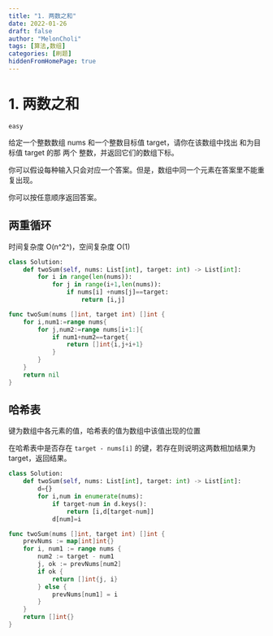 ```yaml
---
title: "1. 两数之和"
date: 2022-01-26
draft: false
author: "MelonCholi"
tags: [算法,数组]
categories: [刷题]
hiddenFromHomePage: true
---
```


# 1. 两数之和

`easy`

给定一个整数数组 nums 和一个整数目标值 target，请你在该数组中找出 和为目标值 target  的那 两个 整数，并返回它们的数组下标。

你可以假设每种输入只会对应一个答案。但是，数组中同一个元素在答案里不能重复出现。

你可以按任意顺序返回答案。

## 两重循环

时间复杂度 O(n^2^)，空间复杂度 O(1)

```python
class Solution:
    def twoSum(self, nums: List[int], target: int) -> List[int]:
        for i in range(len(nums)):
            for j in range(i+1,len(nums)):
                if nums[i] +nums[j]==target:
                    return [i,j]
```

```go
func twoSum(nums []int, target int) []int {
    for i,num1:=range nums{
        for j,num2:=range nums[i+1:]{
            if num1+num2==target{
                return []int{i,j+i+1}
            }
        }
    }
    return nil
}
```

## 哈希表

键为数组中各元素的值，哈希表的值为数组中该值出现的位置

在哈希表中是否存在 `target - nums[i]` 的键，若存在则说明这两数相加结果为 target，返回结果。

```python
class Solution:
    def twoSum(self, nums: List[int], target: int) -> List[int]:
        d={}
        for i,num in enumerate(nums):
            if target-num in d.keys(): 
                return [i,d[target-num]]
            d[num]=i
```

```go
func twoSum(nums []int, target int) []int {
    prevNums := map[int]int{}
	for i, num1 := range nums {
		num2 := target - num1
		j, ok := prevNums[num2]
		if ok {
			return []int{j, i}
		} else {
			prevNums[num1] = i
		}
	}
	return []int{}
}
```

